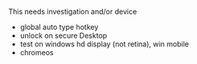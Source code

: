 This needs investigation and/or device

- global auto type hotkey
- unlock on secure Desktop
- test on windows hd display (not retina), win mobile
- chromeos

